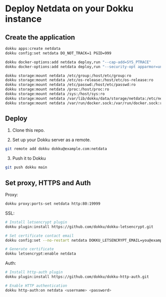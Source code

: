 # Deploy Netdata on your Dokku instance

## Create the application

```sh
dokku apps:create netdata
dokku config:set netdata DO_NOT_TRACK=1 PGID=999

dokku docker-options:add netdata deploy,run "--cap-add=SYS_PTRACE"
dokku docker-options:add netdata deploy,run "--security-opt apparmor=unconfined"

dokku storage:mount netdata /etc/group:/host/etc/group:ro
dokku storage:mount netdata /etc/os-release:/host/etc/os-release:ro
dokku storage:mount netdata /etc/passwd:/host/etc/passwd:ro
dokku storage:mount netdata /proc:/host/proc:ro
dokku storage:mount netdata /sys:/host/sys:ro
dokku storage:mount netdata /var/lib/dokku/data/storage/netdata:/etc/netdata
dokku storage:mount netdata /var/run/docker.sock:/var/run/docker.sock:ro
```

## Deploy

1. Clone this repo.

2. Set up your Dokku server as a remote.

```bash
git remote add dokku dokku@example.com:netdata
```

3. Push it to Dokku

```bash
git push dokku main
```

## Set proxy, HTTPS and Auth

Proxy:

```sh
dokku proxy:ports-set netdata http:80:19999
```

SSL:

```sh
# Install letsencrypt plugin
dokku plugin:install https://github.com/dokku/dokku-letsencrypt.git

# Set certificate contact email
dokku config:set --no-restart netdata DOKKU_LETSENCRYPT_EMAIL=you@example.com

# Generate certificate
dokku letsencrypt:enable netdata
```

Auth:

```sh
# Install http-auth plugin
dokku plugin:install https://github.com/dokku/dokku-http-auth.git

# Enable HTTP authentication
dokku http-auth:on netdata <username> <password>
```
